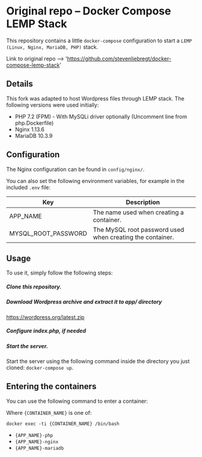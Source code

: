 # Original repo – Docker Compose LEMP Stack

This repository contains a little `docker-compose` configuration to start a `LEMP (Linux, Nginx, MariaDB, PHP)` stack.

Link to original repo –> 'https://github.com/stevenliebregt/docker-compose-lemp-stack'

## Details

This fork was adapted to host Wordpress files through LEMP stack. The following versions were used initially:

* PHP 7.2 (FPM) - With MySQLi driver optionally (Uncomment line from php.Dockerfile)
* Nginx 1.13.6
* MariaDB 10.3.9

## Configuration

The Nginx configuration can be found in `config/nginx/`.

You can also set the following environment variables, for example in the included `.env` file:

| Key | Description |
|-----|-------------|
|APP_NAME|The name used when creating a container.|
|MYSQL_ROOT_PASSWORD|The MySQL root password used when creating the container.|

## Usage

To use it, simply follow the following steps:

##### Clone this repository.

##### Download Wordpress archive and extract it to app/ directory

https://wordpress.org/latest.zip

##### Configure index.php, if needed

##### Start the server.

Start the server using the following command inside the directory you just cloned: `docker-compose up`.

## Entering the containers

You can use the following command to enter a container:

Where `{CONTAINER_NAME}` is one of:

`docker exec -ti {CONTAINER_NAME} /bin/bash`

* `{APP_NAME}-php`
* `{APP_NAME}-nginx`
* `{APP_NAME}-mariadb`
